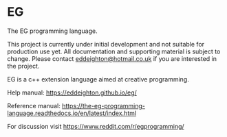 # EG
The EG programming language.

This project is currently under initial development and not suitable for production use yet.  All documentation and supporting material is subject to change.  Please contact eddeighton@hotmail.co.uk if you are interested in the project.

EG is a c++ extension language aimed at creative programming.

Help manual: https://eddeighton.github.io/eg/

Reference manual: https://the-eg-programming-language.readthedocs.io/en/latest/index.html

For discussion visit https://www.reddit.com/r/egprogramming/





